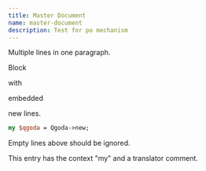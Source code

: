 ```yaml
---
title: Master Document
name: master-document
description: Test for po mechanism
---
```

Multiple lines
in one
paragraph.

<!--QGODA-XGETTEXT-->
Block

with

embedded

new lines.
<!--/QGODA-XGETTEXT-->

<!--QGODA-NO-XGETTEXT-->
```perl
my $qgoda = Qgoda->new;
```
<!--/QGODA-NO-XGETTEXT-->

Empty lines above should be ignored.

<!--TRANSLATORS: A translator comment.
    xgettext:msgctxt= my -->
This entry has the context "my" and a translator comment.
